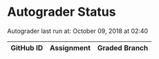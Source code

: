 # Autograder Status
Autograder last run at: October 09, 2018 at 02:40

| GitHub ID | Assignment | Graded Branch |
|-----------|------------|---------------|
